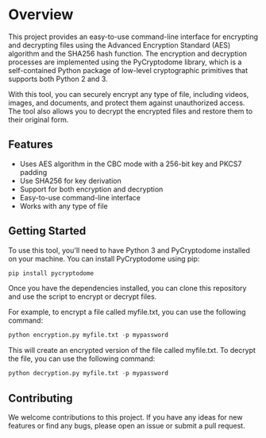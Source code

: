 # Overview

This project provides an easy-to-use command-line interface for encrypting and decrypting files using the Advanced Encryption Standard (AES) algorithm and the SHA256 hash function. The encryption and decryption processes are implemented using the PyCryptodome library, which is a self-contained Python package of low-level cryptographic primitives that supports both Python 2 and 3.

With this tool, you can securely encrypt any type of file, including videos, images, and documents, and protect them against unauthorized access. The tool also allows you to decrypt the encrypted files and restore them to their original form.

## Features

- Uses AES algorithm in the CBC mode with a 256-bit key and PKCS7 padding
- Use SHA256 for key derivation
- Support for both encryption and decryption
- Easy-to-use command-line interface
- Works with any type of file

## Getting Started

To use this tool, you'll need to have Python 3 and PyCryptodome installed on your machine.
You can install PyCryptodome using pip:

```python
pip install pycryptodome
```

Once you have the dependencies installed, you can clone this repository and use the script to encrypt or decrypt files.



For example, to encrypt a file called myfile.txt, you can use the following command:
```python
python encryption.py myfile.txt -p mypassword
```



This will create an encrypted version of the file called myfile.txt. 
To decrypt the file, you can use the following command:
```python
python decryption.py myfile.txt -p mypassword
```

## Contributing

We welcome contributions to this project. If you have any ideas for new features or find any bugs, please open an issue or submit a pull request.
